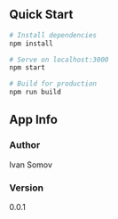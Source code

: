 ## Quick Start

``` bash
# Install dependencies
npm install

# Serve on localhost:3000
npm start

# Build for production
npm run build
```

## App Info

### Author

Ivan Somov

### Version

0.0.1
